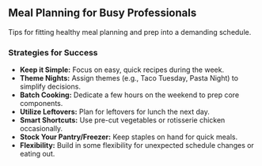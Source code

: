 ## Meal Planning for Busy Professionals

Tips for fitting healthy meal planning and prep into a demanding schedule.

### Strategies for Success
*   **Keep it Simple:** Focus on easy, quick recipes during the week.
*   **Theme Nights:** Assign themes (e.g., Taco Tuesday, Pasta Night) to simplify decisions.
*   **Batch Cooking:** Dedicate a few hours on the weekend to prep core components.
*   **Utilize Leftovers:** Plan for leftovers for lunch the next day.
*   **Smart Shortcuts:** Use pre-cut vegetables or rotisserie chicken occasionally.
*   **Stock Your Pantry/Freezer:** Keep staples on hand for quick meals.
*   **Flexibility:** Build in some flexibility for unexpected schedule changes or eating out. 